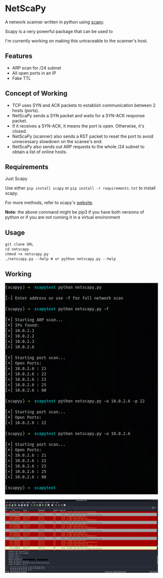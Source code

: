 # NetScaPy

A network scanner written in python using [scapy](https://scapy.net/).

Scapy is a very powerful package that can be used to 

I'm currently working on making this untraceable to the scanner's host.

## Features

* ARP scan for /24 subnet
* All open ports in an IP
* Fake TTL

## Concept of Working

* TCP uses SYN and ACK packets to establish communication between 2 hosts (ports).
* NetScaPy sends a SYN packet and waits for a SYN-ACK response packet.
* If it receives a SYN-ACK, it means the port is open. Otherwise, it's closed.
* NetScaPy (scanner) also sends a RST packet to reset the port to avoid unnecessary slowdown on the scanee's end.
* NetScaPy also sends out ARP requests to the whole /24 subnet to obtain a list of online hosts.

## Requirements

Just Scapy

Use either `pip install scapy` or `pip install -r requirements.txt` to install scapy.

For more methods, refer to scapy's [website](https://scapy.net/).

**Note:** the above command might be pip3 if you have both versions of python or if you are not running it in a virtual environment

## Usage

```
git clone URL
cd netscapy
chmod +x netscapy.py
./netscapy.py --help # or python netscapy.py --help
```

## Working

![CLI Example](./img/example1.jpg)

![Wireshark Example](./img/example2.jpg)